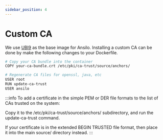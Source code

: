 ```yaml
---
sidebar_position: 4
---
```


# Custom CA

We use [UBI9](https://catalog.redhat.com/software/containers/ubi9/ubi/615bcf606feffc5384e8452e) as the base image for Ansilo.
Installing a custom CA can be done by make the following changes to your Dockerfile.


```sh
# Copy your CA bundle into the container
COPY your-ca-bundle.crt /etc/pki/ca-trust/source/anchors/

# Regenerate CA files for openssl, java, etc
USER root
RUN update-ca-trust
USER ansilo
```

:::info
To add a certificate in the simple PEM or DER file formats to the
list of CAs trusted on the system:

Copy it to the
        /etc/pki/ca-trust/source/anchors/
subdirectory, and run the
        update-ca-trust
command.

If your certificate is in the extended BEGIN TRUSTED file format,
then place it into the main source/ directory instead.
:::